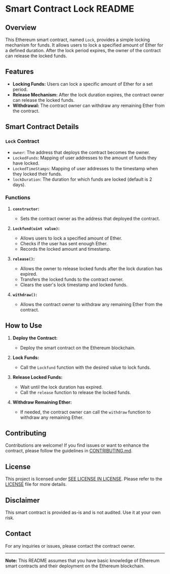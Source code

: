 # Smart Contract Lock README

## Overview
This Ethereum smart contract, named `Lock`, provides a simple locking mechanism for funds. It allows users to lock a specified amount of Ether for a defined duration. After the lock period expires, the owner of the contract can release the locked funds.

## Features
- **Locking Funds:** Users can lock a specific amount of Ether for a set period.
- **Release Mechanism:** After the lock duration expires, the contract owner can release the locked funds.
- **Withdrawal:** The contract owner can withdraw any remaining Ether from the contract.

## Smart Contract Details

### `Lock` Contract
- `owner`: The address that deploys the contract becomes the owner.
- `LockedFunds`: Mapping of user addresses to the amount of funds they have locked.
- `LockedTimeStamps`: Mapping of user addresses to the timestamp when they locked their funds.
- `lockDuration`: The duration for which funds are locked (default is 2 days).

### Functions
1. **`constructor`:**
   - Sets the contract owner as the address that deployed the contract.

2. **`Lockfund(uint value)`:**
   - Allows users to lock a specified amount of Ether.
   - Checks if the user has sent enough Ether.
   - Records the locked amount and timestamp.

3. **`release()`:**
   - Allows the owner to release locked funds after the lock duration has expired.
   - Transfers the locked funds to the contract owner.
   - Clears the user's lock timestamp and locked funds.

4. **`withdraw()`:**
   - Allows the contract owner to withdraw any remaining Ether from the contract.

## How to Use
1. **Deploy the Contract:**
   - Deploy the smart contract on the Ethereum blockchain.

2. **Lock Funds:**
   - Call the `Lockfund` function with the desired value to lock funds.

3. **Release Locked Funds:**
   - Wait until the lock duration has expired.
   - Call the `release` function to release the locked funds.

4. **Withdraw Remaining Ether:**
   - If needed, the contract owner can call the `withdraw` function to withdraw any remaining Ether.

## Contributing
Contributions are welcome! If you find issues or want to enhance the contract, please follow the guidelines in [CONTRIBUTING.md](./CONTRIBUTING.md).

## License
This project is licensed under [SEE LICENSE IN LICENSE](./LICENSE). Please refer to the [LICENSE](./LICENSE) file for more details.

## Disclaimer
This smart contract is provided as-is and is not audited. Use it at your own risk.

## Contact
For any inquiries or issues, please contact the contract owner.

---

**Note:** This README assumes that you have basic knowledge of Ethereum smart contracts and their deployment on the Ethereum blockchain.